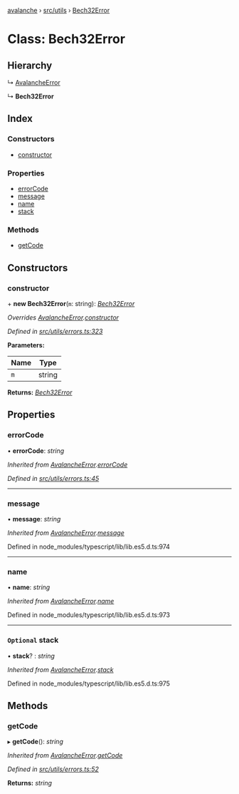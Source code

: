 [avalanche](../README.md) › [src/utils](../modules/src_utils.md) › [Bech32Error](src_utils.bech32error.md)

# Class: Bech32Error

## Hierarchy

  ↳ [AvalancheError](src_utils.avalancheerror.md)

  ↳ **Bech32Error**

## Index

### Constructors

* [constructor](src_utils.bech32error.md#constructor)

### Properties

* [errorCode](src_utils.bech32error.md#errorcode)
* [message](src_utils.bech32error.md#message)
* [name](src_utils.bech32error.md#name)
* [stack](src_utils.bech32error.md#optional-stack)

### Methods

* [getCode](src_utils.bech32error.md#getcode)

## Constructors

###  constructor

\+ **new Bech32Error**(`m`: string): *[Bech32Error](src_utils.bech32error.md)*

*Overrides [AvalancheError](src_utils.avalancheerror.md).[constructor](src_utils.avalancheerror.md#constructor)*

*Defined in [src/utils/errors.ts:323](https://github.com/ava-labs/avalanchejs/blob/82de5d8/src/utils/errors.ts#L323)*

**Parameters:**

Name | Type |
------ | ------ |
`m` | string |

**Returns:** *[Bech32Error](src_utils.bech32error.md)*

## Properties

###  errorCode

• **errorCode**: *string*

*Inherited from [AvalancheError](src_utils.avalancheerror.md).[errorCode](src_utils.avalancheerror.md#errorcode)*

*Defined in [src/utils/errors.ts:45](https://github.com/ava-labs/avalanchejs/blob/82de5d8/src/utils/errors.ts#L45)*

___

###  message

• **message**: *string*

*Inherited from [AvalancheError](src_utils.avalancheerror.md).[message](src_utils.avalancheerror.md#message)*

Defined in node_modules/typescript/lib/lib.es5.d.ts:974

___

###  name

• **name**: *string*

*Inherited from [AvalancheError](src_utils.avalancheerror.md).[name](src_utils.avalancheerror.md#name)*

Defined in node_modules/typescript/lib/lib.es5.d.ts:973

___

### `Optional` stack

• **stack**? : *string*

*Inherited from [AvalancheError](src_utils.avalancheerror.md).[stack](src_utils.avalancheerror.md#optional-stack)*

Defined in node_modules/typescript/lib/lib.es5.d.ts:975

## Methods

###  getCode

▸ **getCode**(): *string*

*Inherited from [AvalancheError](src_utils.avalancheerror.md).[getCode](src_utils.avalancheerror.md#getcode)*

*Defined in [src/utils/errors.ts:52](https://github.com/ava-labs/avalanchejs/blob/82de5d8/src/utils/errors.ts#L52)*

**Returns:** *string*
